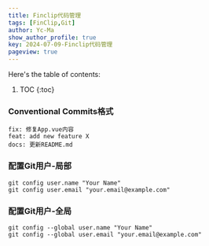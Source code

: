 ```yaml
---
title: Finclip代码管理
tags: [FinClip,Git]
author: Yc-Ma
show_author_profile: true
key: 2024-07-09-Finclip代码管理
pageview: true
---
```


Here's the table of contents:
1. TOC
{:toc}

### Conventional Commits格式

```
fix: 修复App.vue内容
feat: add new feature X
docs: 更新README.md
```

### 配置Git用户-局部
```
git config user.name "Your Name"
git config user.email "your.email@example.com"
```

### 配置Git用户-全局
```
git config --global user.name "Your Name"
git config --global user.email "your.email@example.com"
```


